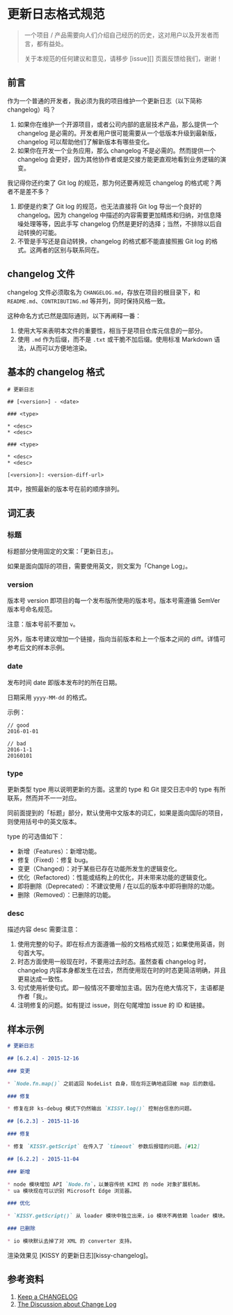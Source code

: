 # 更新日志格式规范

> 一个项目 / 产品需要向人们介绍自己经历的历史，这对用户以及开发者而言，都有益处。
>
> 关于本规范的任何建议和意见，请移步 [issue][] 页面反馈给我们，谢谢！

## 前言

作为一个普通的开发者，我必须为我的项目维护一个更新日志（以下简称 changelog）吗？

1. 如果你在维护一个开源项目，或者公司内部的底层技术产品，那么提供一个 changelog 是必需的。开发者用户很可能需要从一个低版本升级到最新版，changelog 可以帮助他们了解新版本有哪些变化。
2. 如果你在开发一个业务应用，那么 changelog 不是必需的。然而提供一个 changelog 会更好，因为其他协作者或是交接方能更直观地看到业务逻辑的演变。

我记得你还约束了 Git log 的规范，那为何还要再规范 changelog 的格式呢？两者不是差不多？

1. 即便是约束了 Git log 的规范，也无法直接将 Git log 导出一个良好的 changelog。因为 changelog 中描述的内容需要更加精炼和归纳，对信息降噪处理等等，因此手写 changelog 仍然是更好的选择；当然，不排除以后自动转换的可能。
2. 不管是手写还是自动转换，changelog 的格式都不能直接照搬 Git log 的格式。这两者的区别与联系同在。

## changelog 文件

changelog 文件必须取名为 `CHANGELOG.md`，存放在项目的根目录下，和 `README.md`、`CONTRIBUTING.md` 等并列，同时保持风格一致。

这种命名方式已然是国际通则，以下再阐释一番：

1. 使用大写来表明本文件的重要性，相当于是项目仓库元信息的一部分。
2. 使用 `.md` 作为后缀，而不是 `.txt` 或干脆不加后缀。使用标准 Markdown 语法，从而可以方便地渲染。

## 基本的 changelog 格式

```
# 更新日志

## [<version>] - <date>

### <type>

* <desc>
* <desc>

### <type>

* <desc>
* <desc>

[<version>]: <version-diff-url>
```

其中，按照最新的版本号在前的顺序排列。

## 词汇表

### 标题

标题部分使用固定的文案：「更新日志」。

如果是面向国际的项目，需要使用英文，则文案为「Change Log」。

### version

版本号 version 即项目的每一个发布版所使用的版本号。版本号需遵循 SemVer 版本号命名规范。

注意：版本号前不要加 `v`。

另外，版本号建议增加一个链接，指向当前版本和上一个版本之间的 diff。详情可参考后文的样本示例。

### date

发布时间 date 即版本发布时的所在日期。

日期采用 `yyyy-MM-dd` 的格式。

示例：

```
// good
2016-01-01

// bad
2016-1-1
20160101
```

### type

更新类型 type 用以说明更新的方面。这里的 type 和 Git 提交日志中的 type 有所联系，然而并不一一对应。

同前面提到的「标题」部分，默认使用中文版本的词汇，如果是面向国际的项目，则使用括号中的英文版本。

type 的可选值如下：

- 新增（Features）：新增功能。
- 修复（Fixed）：修复 bug。
- 变更（Changed）：对于某些已存在功能所发生的逻辑变化。
- 优化（Refactored）：性能或结构上的优化，并未带来功能的逻辑变化。
- 即将删除（Deprecated）：不建议使用 / 在以后的版本中即将删除的功能。
- 删除（Removed）：已删除的功能。

### desc

描述内容 desc 需要注意：

1. 使用完整的句子。即在标点方面遵循一般的文档格式规范；如果使用英语，则句首大写。
2. 时态方面使用一般现在时，不要用过去时态。虽然查看 changelog 时，changelog 内容本身都发生在过去，然而使用现在时的时态更简洁明确，并且更易达成一致性。
3. 句式使用祈使句式。即一般情况不要增加主语。因为在绝大情况下，主语都是作者「我」。
4. 注明修复的问题。如有提过 issue，则在句尾增加 issue 的 ID 和链接。

## 样本示例

```markdown
# 更新日志

## [6.2.4] - 2015-12-16

### 变更

* `Node.fn.map()` 之前返回 NodeList 自身，现在将正确地返回被 map 后的数组。

### 修复

* 修复在非 ks-debug 模式下仍然输出 `KISSY.log()` 控制台信息的问题。

## [6.2.3] - 2015-11-16

### 修复

* 修复 `KISSY.getScript` 在传入了 `timeout` 参数后报错的问题。[#12]

## [6.2.2] - 2015-11-04

### 新增

* node 模块增加 API `Node.fn`，以兼容传统 KIMI 的 node 对象扩展机制。 
* ua 模块现在可以识别 Microsoft Edge 浏览器。

### 优化

* `KISSY.getScript()` 从 loader 模块中独立出来，io 模块不再依赖 loader 模块。

### 已删除

* io 模块默认去掉了对 XML 的 converter 支持。
```

渲染效果见 [KISSY 的更新日志][kissy-changelog]。

## 参考资料

1. [Keep a CHANGELOG](https://link.jianshu.com?t=http://keepachangelog.com/)
2. [The Discussion about Change Log](https://link.jianshu.com?t=https://news.ycombinator.com/item?id=9054627)